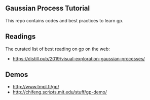 ## Gaussian Process Tutorial
This repo contains codes and best practices to learn gp.


## Readings
The curated list of best reading on gp on the web:
- https://distill.pub/2019/visual-exploration-gaussian-processes/

## Demos
- http://www.tmpl.fi/gp/
- http://chifeng.scripts.mit.edu/stuff/gp-demo/